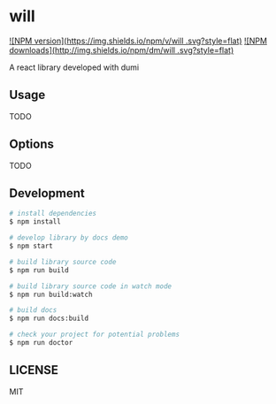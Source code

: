 # will 

[![NPM version](https://img.shields.io/npm/v/will .svg?style=flat)](https://npmjs.org/package/will )
[![NPM downloads](http://img.shields.io/npm/dm/will .svg?style=flat)](https://npmjs.org/package/will )

A react library developed with dumi

## Usage

TODO

## Options

TODO

## Development

```bash
# install dependencies
$ npm install

# develop library by docs demo
$ npm start

# build library source code
$ npm run build

# build library source code in watch mode
$ npm run build:watch

# build docs
$ npm run docs:build

# check your project for potential problems
$ npm run doctor
```

## LICENSE

MIT
